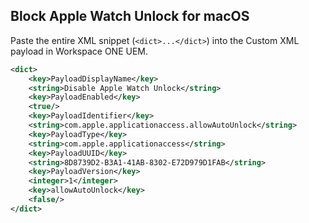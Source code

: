## Block Apple Watch Unlock for macOS ##

Paste the entire XML snippet (`<dict>...</dict>`) into the Custom XML payload in Workspace ONE UEM.

```xml
<dict>
    <key>PayloadDisplayName</key>
    <string>Disable Apple Watch Unlock</string>
    <key>PayloadEnabled</key>
    <true/>
    <key>PayloadIdentifier</key>
    <string>com.apple.applicationaccess.allowAutoUnlock</string>
    <key>PayloadType</key>
    <string>com.apple.applicationaccess</string>
    <key>PayloadUUID</key>
    <string>8D8739D2-B3A1-41AB-8302-E72D979D1FAB</string>
    <key>PayloadVersion</key>
    <integer>1</integer>
    <key>allowAutoUnlock</key>
    <false/>
</dict>
```